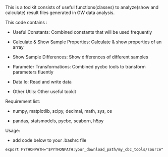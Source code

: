 This is a toolkit consists of useful functions(classes) to analyze(show and calculate) result files generated in GW data analysis.



This code contains  :

- Useful Constants: Combined constants that will be used frequently

- Calculate & Show Sample Properties: Calculate & show properties of an array
- Show Sample Differences: Show differences of different samples

- Parameter Transformations: Combined pycbc tools to transform parameters fluently

- Data Io: Read and write data

- Other Utils: Other useful tookit



Requirement list:

- numpy, matplotlib, scipy, decimal, math, sys, os

- pandas, statsmodels, pycbc, seaborn, h5py



Usage:

- add code below to your .bashrc file

```shell
export PYTHONPATH="$PYTHONPATH:your_download_path/my_cbc_tools/source"
```

